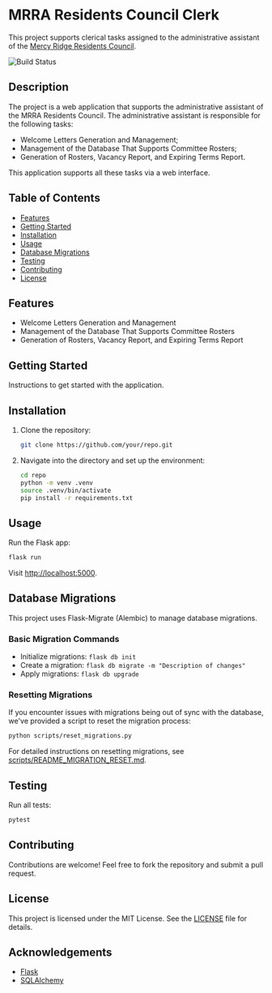 # MRRA Residents Council Clerk
This project supports clerical tasks assigned to the administrative assistant of the 
[Mercy Ridge Residents Council](https://mrra.online/).

![Build Status](https://img.shields.io/badge/status-passing%20%7C%20WIP-yellow)

## Description
The project is a web application that supports the administrative assistant of the MRRA Residents Council. The
administrative assistant is responsible for the following tasks:
- Welcome Letters Generation and Management;
- Management of the Database That Supports Committee Rosters;
- Generation of Rosters, Vacancy Report, and Expiring Terms Report.

This application supports all these tasks via a web interface.

## Table of Contents
- [Features](#features)
- [Getting Started](#getting-started)
- [Installation](#installation)
- [Usage](#usage)
- [Database Migrations](#database-migrations)
- [Testing](#testing)
- [Contributing](#contributing)
- [License](#license)

## Features
- Welcome Letters Generation and Management
- Management of the Database That Supports Committee Rosters
- Generation of Rosters, Vacancy Report, and Expiring Terms Report

## Getting Started
Instructions to get started with the application.

## Installation
1. Clone the repository:
   ```bash
   git clone https://github.com/your/repo.git
   ```
2. Navigate into the directory and set up the environment:
   ```bash
   cd repo
   python -m venv .venv
   source .venv/bin/activate
   pip install -r requirements.txt
   ```

## Usage
Run the Flask app:
```bash
flask run
```
Visit [http://localhost:5000](http://localhost:5000).

## Database Migrations
This project uses Flask-Migrate (Alembic) to manage database migrations. 

### Basic Migration Commands
- Initialize migrations: `flask db init`
- Create a migration: `flask db migrate -m "Description of changes"`
- Apply migrations: `flask db upgrade`

### Resetting Migrations
If you encounter issues with migrations being out of sync with the database, we've provided a script to reset the migration process:

```bash
python scripts/reset_migrations.py
```

For detailed instructions on resetting migrations, see [scripts/README_MIGRATION_RESET.md](scripts/README_MIGRATION_RESET.md).

## Testing
Run all tests:
```bash
pytest
```

## Contributing
Contributions are welcome! Feel free to fork the repository and submit a pull request.

## License
This project is licensed under the MIT License. See the [LICENSE](LICENSE) file for details.

## Acknowledgements
- [Flask](https://flask.palletsprojects.com)
- [SQLAlchemy](https://www.sqlalchemy.org/)
